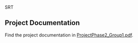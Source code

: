 SRT
## Project Documentation

Find the project documentation in [ProjectPhase2_Group1.pdf](Email%20Spam/ProjectPhase2_Group1.pdf).
